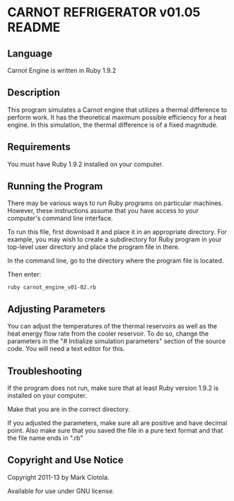 
CARNOT REFRIGERATOR v01.05 README
=================================

Language
--------

  Carnot Engine is written in Ruby 1.9.2


Description
-----------

  This program simulates a Carnot engine that utilizes a thermal difference to 
  perform work. It has the theoretical maximum possible efficiency for a heat 
  engine. In this simulation, the thermal difference is of a fixed magnitude.


Requirements
------------

  You must have Ruby 1.9.2 installed on your computer.


Running the Program
-------------------

  There may be various ways to run Ruby programs on particular machines. 
  However, these instructions assume that you have access to your computer's 
  command line interface.

  To run this file, first download it and place it in an appropriate directory.
  For example, you may wish to create a subdirectory for Ruby program in your
  top-level user directory and place the program file in there.

  In the command line, go to the directory where the program file is located.

  Then enter:

    ruby carnot_engine_v01-02.rb
  
  
Adjusting Parameters
--------------------

  You can adjust the temperatures of the thermal reservoirs as well as the
  heat energy flow rate from the cooler reservoir. To do so, change the
  parameters in the "# Initialize simulation parameters" section of the 
  source code. You will need a text editor for this.


  
Troubleshooting
---------------

  If the program does not run, make sure that at least Ruby version 1.9.2 
  is installed on your computer.
 
  Make that you are in the correct directory.
  
  If you adjusted the parameters, make sure all are positive and have decimal
  point. Also make sure that you saved the file in a pure text format and that
  the file name ends in ".rb"
  
  
Copyright and Use Notice
------------------------
  
  Copyright 2011-13 by Mark Ciotola.
  
  Available for use under GNU license.
  